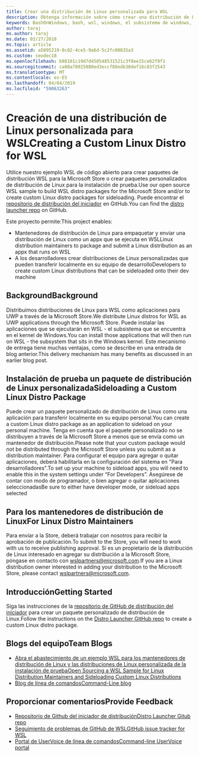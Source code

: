 ```yaml
---
title: Crear una distribución de Linux personalizada para WSL
description: Obtenga información sobre cómo crear una distribución de Linux personalizada para el subsistema de Windows para Linux.
keywords: BashOnWindows, bash, wsl, windows, el subsistema de windows, distribución, personalizado
author: taraj
ms.author: taraj
ms.date: 03/27/2018
ms.topic: article
ms.assetid: a5095219-0c82-4ce5-9a6d-5c2fc00835a3
ms.custom: seodec18
ms.openlocfilehash: b98101c19d7d450548531521c3f8ee15ce62f9f1
ms.sourcegitcommit: ca08a78925880ed3eccf88edb30def16c83f2543
ms.translationtype: MT
ms.contentlocale: es-ES
ms.lasthandoff: 04/04/2019
ms.locfileid: "59063263"
---
```

# <a name="creating-a-custom-linux-distro-for-wsl"></a><span data-ttu-id="59fb6-104">Creación de una distribución de Linux personalizada para WSL</span><span class="sxs-lookup"><span data-stu-id="59fb6-104">Creating a Custom Linux Distro for WSL</span></span>

<span data-ttu-id="59fb6-105">Utilice nuestro ejemplo WSL de código abierto para crear paquetes de distribución WSL para la Microsoft Store o crear paquetes personalizados de distribución de Linux para la instalación de prueba.</span><span class="sxs-lookup"><span data-stu-id="59fb6-105">Use our open source WSL sample to build WSL distro packages for the Microsoft Store and/or to create custom Linux distro packages for sideloading.</span></span> <span data-ttu-id="59fb6-106">Puede encontrar el [repositorio de distribución del iniciador](https://github.com/Microsoft/WSL-DistroLauncher) en GitHub.</span><span class="sxs-lookup"><span data-stu-id="59fb6-106">You can find the [distro launcher repo](https://github.com/Microsoft/WSL-DistroLauncher) on GitHub.</span></span>

<span data-ttu-id="59fb6-107">Este proyecto permite:</span><span class="sxs-lookup"><span data-stu-id="59fb6-107">This project enables:</span></span>
* <span data-ttu-id="59fb6-108">Mantenedores de distribución de Linux para empaquetar y enviar una distribución de Linux como un appx que se ejecuta en WSL</span><span class="sxs-lookup"><span data-stu-id="59fb6-108">Linux distribution maintainers to package and submit a Linux distribution as an appx that runs on WSL</span></span>
* <span data-ttu-id="59fb6-109">A los desarrolladores crear distribuciones de Linux personalizadas que pueden transferir localmente en su equipo de desarrollo</span><span class="sxs-lookup"><span data-stu-id="59fb6-109">Developers to create custom Linux distributions that can be sideloaded onto their dev machine</span></span>

## <a name="background"></a><span data-ttu-id="59fb6-110">Background</span><span class="sxs-lookup"><span data-stu-id="59fb6-110">Background</span></span>
<span data-ttu-id="59fb6-111">Distribuimos distribuciones de Linux para WSL como aplicaciones para UWP a través de la Microsoft Store.</span><span class="sxs-lookup"><span data-stu-id="59fb6-111">We distribute Linux distros for WSL as UWP applications through the Microsoft Store.</span></span> <span data-ttu-id="59fb6-112">Puede instalar las aplicaciones que se ejecutarán en WSL - el subsistema que se encuentra en el kernel de Windows.</span><span class="sxs-lookup"><span data-stu-id="59fb6-112">You can install those applications that will then run on WSL - the subsystem that sits in the Windows kernel.</span></span> <span data-ttu-id="59fb6-113">Este mecanismo de entrega tiene muchas ventajas, como se describe en una entrada de blog anterior.</span><span class="sxs-lookup"><span data-stu-id="59fb6-113">This delivery mechanism has many benefits as discussed in an earlier blog post.</span></span>

## <a name="sideloading-a-custom-linux-distro-package"></a><span data-ttu-id="59fb6-114">Instalación de prueba un paquete de distribución de Linux personalizada</span><span class="sxs-lookup"><span data-stu-id="59fb6-114">Sideloading a Custom Linux Distro Package</span></span>
<span data-ttu-id="59fb6-115">Puede crear un paquete personalizado de distribución de Linux como una aplicación para transferir localmente en su equipo personal.</span><span class="sxs-lookup"><span data-stu-id="59fb6-115">You can create a custom Linux distro package as an application to sideload on your personal machine.</span></span> <span data-ttu-id="59fb6-116">Tenga en cuenta que el paquete personalizado no se distribuyen a través de la Microsoft Store a menos que se envía como un mantenedor de distribución.</span><span class="sxs-lookup"><span data-stu-id="59fb6-116">Please note that your custom package would not be distributed through the Microsoft Store unless you submit as a distribution maintainer.</span></span>
<span data-ttu-id="59fb6-117">Para configurar el equipo para agregar o quitar aplicaciones, deberá habilitarla en la configuración del sistema en "Para desarrolladores".</span><span class="sxs-lookup"><span data-stu-id="59fb6-117">To set up your machine to sideload apps, you will need to enable this in the system settings under “For Developers”.</span></span>  <span data-ttu-id="59fb6-118">Asegúrese de contar con modo de programador, o bien agregar o quitar aplicaciones seleccionadas</span><span class="sxs-lookup"><span data-stu-id="59fb6-118">Be sure to either have developer mode, or sideload apps selected</span></span>

## <a name="for-linux-distro-maintainers"></a><span data-ttu-id="59fb6-119">Para los mantenedores de distribución de Linux</span><span class="sxs-lookup"><span data-stu-id="59fb6-119">For Linux Distro Maintainers</span></span>
<span data-ttu-id="59fb6-120">Para enviar a la Store, deberá trabajar con nosotros para recibir la aprobación de publicación.</span><span class="sxs-lookup"><span data-stu-id="59fb6-120">To submit to the Store, you will need to work with us to receive publishing approval.</span></span> <span data-ttu-id="59fb6-121">Si es un propietario de la distribución de Linux interesado en agregar su distribución a la Microsoft Store, póngase en contacto con wslpartners@microsoft.com.</span><span class="sxs-lookup"><span data-stu-id="59fb6-121">If you are a Linux distribution owner interested in adding your distribution to the Microsoft Store, please contact wslpartners@microsoft.com.</span></span>

## <a name="getting-started"></a><span data-ttu-id="59fb6-122">Introducción</span><span class="sxs-lookup"><span data-stu-id="59fb6-122">Getting Started</span></span>
<span data-ttu-id="59fb6-123">Siga las instrucciones de la [repositorio de GitHub de distribución del iniciador](https://github.com/Microsoft/WSL-DistroLauncher) para crear un paquete personalizado de distribución de Linux.</span><span class="sxs-lookup"><span data-stu-id="59fb6-123">Follow the instructions on the [Distro Launcher GitHub repo](https://github.com/Microsoft/WSL-DistroLauncher) to create a custom Linux distro package.</span></span>

 
## <a name="team-blogs"></a><span data-ttu-id="59fb6-124">Blogs del equipo</span><span class="sxs-lookup"><span data-stu-id="59fb6-124">Team Blogs</span></span>
*  [<span data-ttu-id="59fb6-125">Abra el abastecimiento de un ejemplo WSL para los mantenedores de distribución de Linux y las distribuciones de Linux personalizada de la instalación de prueba</span><span class="sxs-lookup"><span data-stu-id="59fb6-125">Open Sourcing a WSL Sample for Linux Distribution Maintainers and Sideloading Custom Linux Distributions</span></span>](https://blogs.msdn.microsoft.com/commandline/2018/03/26/wsl-distro-launcher/)
* [<span data-ttu-id="59fb6-126">Blog de línea de comandos</span><span class="sxs-lookup"><span data-stu-id="59fb6-126">Command-Line blog</span></span>](https://blogs.msdn.microsoft.com/commandline/)

## <a name="provide-feedback"></a><span data-ttu-id="59fb6-127">Proporcionar comentarios</span><span class="sxs-lookup"><span data-stu-id="59fb6-127">Provide Feedback</span></span>
* [<span data-ttu-id="59fb6-128">Repositorio de Github del iniciador de distribución</span><span class="sxs-lookup"><span data-stu-id="59fb6-128">Distro Launcher Gitub repo</span></span>](https://github.com/Microsoft/WSL-DistroLauncher)
* [<span data-ttu-id="59fb6-129">Seguimiento de problemas de GitHub de WSL</span><span class="sxs-lookup"><span data-stu-id="59fb6-129">GitHub issue tracker for WSL</span></span>](https://github.com/Microsoft/BashOnWindows/issues)
* [<span data-ttu-id="59fb6-130">Portal de UserVoice de línea de comandos</span><span class="sxs-lookup"><span data-stu-id="59fb6-130">Command-line UserVoice portal</span></span>](https://wpdev.uservoice.com/forums/266908-command-prompt-console-bash-on-ubuntu-on-windo/category/161892-bash)
